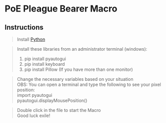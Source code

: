 # PoE Pleague Bearer Macro

## Instructions

> Install [Python](https://www.python.org/downloads) <br/>

> Install these libraries from an administrator terminal (windows): <br/>
> 1. pip install pyautogui
> 1. pip install keyboard 
> 1. pip install Pillow (If you have more than one monitor) <br/>

>Change the necessary variables based on your situation <br/>
> OBS: You can open a terminal and type the following to see your pixel position:  <br/>
import pyautogui <br/>
pyautogui.displayMousePosition()

> Double click in the file to start the Macro <br/>
> Good luck exile!